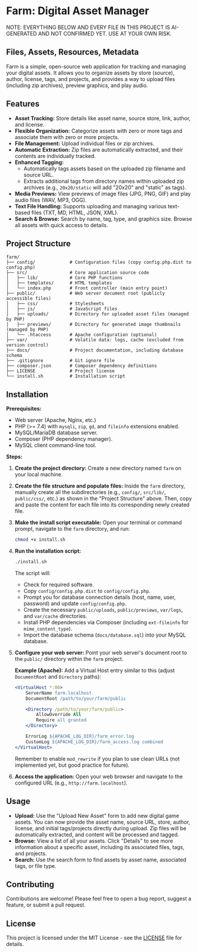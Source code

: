 # Farm: Digital Asset Manager

NOTE: EVERYTHING BELOW AND EVERY FILE IN THIS PROJECT IS AI-GENERATED AND NOT CONFIRMED YET.  USE AT YOUR OWN RISK.

## Files, Assets, Resources, Metadata

Farm is a simple, open-source web application for tracking and managing your digital  assets. It allows you to organize assets by store (source), author, license, tags, and projects, and provides a way to upload files (including zip archives), preview graphics, and play audio.

## Features

* **Asset Tracking:** Store details like asset name, source store, link, author, and license.
* **Flexible Organization:** Categorize assets with zero or more tags and associate them with zero or more projects.
* **File Management:** Upload individual files or zip archives.
* **Automatic Extraction:** Zip files are automatically extracted, and their contents are individually tracked.
* **Enhanced Tagging:**
    * Automatically tags assets based on the uploaded zip filename and source URL.
    * Extracts additional tags from directory names within uploaded zip archives (e.g., `20x20/static` will add "20x20" and "static" as tags).
* **Media Previews:** View previews of image files (JPG, PNG, GIF) and play audio files (WAV, MP3, OGG).
* **Text File Handling:** Supports uploading and managing various text-based files (TXT, MD, HTML, JSON, XML).
* **Search & Browse:** Search by name, tag, type, and graphics size. Browse all assets with quick access to details.

## Project Structure

```
farm/
├── config/             # Configuration files (copy config.php.dist to config.php)
├── src/                # Core application source code
│   ├── lib/            # Core PHP functions
│   ├── templates/      # HTML templates
│   └── index.php       # Front controller (main entry point)
├── public/             # Web server document root (publicly accessible files)
│   ├── css/            # Stylesheets
│   ├── js/             # JavaScript files
│   ├── uploads/        # Directory for uploaded asset files (managed by PHP)
│   ├── previews/       # Directory for generated image thumbnails (managed by PHP)
│   └── .htaccess       # Apache configuration (optional)
├── var/                # Volatile data: logs, cache (excluded from version control)
├── docs/               # Project documentation, including database schema
├── .gitignore          # Git ignore file
├── composer.json       # Composer dependency definitions
├── LICENSE             # Project license
└── install.sh          # Installation script
```

## Installation

**Prerequisites:**

* Web server (Apache, Nginx, etc.)
* PHP (>= 7.4) with `mysqli`, `zip`, `gd`, and `fileinfo` extensions enabled.
* MySQL/MariaDB database server.
* Composer (PHP dependency manager).
* MySQL client command-line tool.

**Steps:**

1.  **Create the project directory:**
    Create a new directory named `farm` on your local machine.

2.  **Create the file structure and populate files:**
    Inside the `farm` directory, manually create all the subdirectories (e.g., `config/`, `src/lib/`, `public/css/`, etc.) as shown in the "Project Structure" above. Then, copy and paste the content for each file into its corresponding newly created file.

3.  **Make the install script executable:**
    Open your terminal or command prompt, navigate to the `farm` directory, and run:
    ```bash
    chmod +x install.sh
    ```

4.  **Run the installation script:**
    ```bash
    ./install.sh
    ```
    The script will:
    * Check for required software.
    * Copy `config/config.php.dist` to `config/config.php`.
    * Prompt you for database connection details (host, name, user, password) and update `config/config.php`.
    * Create the necessary `public/uploads`, `public/previews`, `var/logs`, and `var/cache` directories.
    * Install PHP dependencies via Composer (including `ext-fileinfo` for `mime_content_type`).
    * Import the database schema (`docs/database.sql`) into your MySQL database.

5.  **Configure your web server:**
    Point your web server's document root to the `public/` directory within the `farm` project.

    **Example (Apache):**
    Add a Virtual Host entry similar to this (adjust `DocumentRoot` and `Directory` paths):
    ```apache
    <VirtualHost *:80>
        ServerName farm.localhost
        DocumentRoot /path/to/your/farm/public

        <Directory /path/to/your/farm/public>
            AllowOverride All
            Require all granted
        </Directory>

        ErrorLog ${APACHE_LOG_DIR}/farm_error.log
        CustomLog ${APACHE_LOG_DIR}/farm_access.log combined
    </VirtualHost>
    ```
    Remember to enable `mod_rewrite` if you plan to use clean URLs (not implemented yet, but good practice for future).

6.  **Access the application:**
    Open your web browser and navigate to the configured URL (e.g., `http://farm.localhost`).

## Usage

* **Upload:** Use the "Upload New Asset" form to add new digital game assets. You can now provide the asset name, source URL, store, author, license, and initial tags/projects directly during upload. Zip files will be automatically extracted, and content will be processed and tagged.
* **Browse:** View a list of all your assets. Click "Details" to see more information about a specific asset, including its associated files, tags, and projects.
* **Search:** Use the search form to find assets by asset name, associated tags, or file type.

## Contributing

Contributions are welcome! Please feel free to open a bug report, suggest a feature, or submit a pull request.

## License

This project is licensed under the MIT License - see the [LICENSE](LICENSE) file for details.